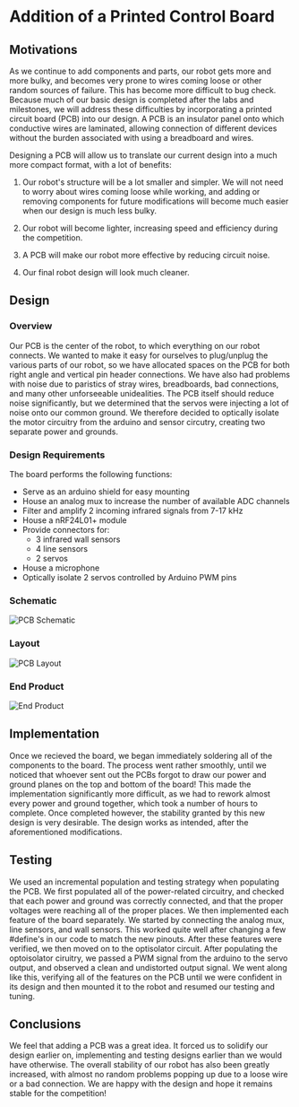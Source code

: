 # Addition of a Printed Control Board

## Motivations

As we continue to add components and parts, our robot gets more and more bulky, and becomes very prone to wires coming loose or other random sources of failure. This has become more difficult to bug check. Because much of our basic design is completed after the labs and milestones, we will address these difficulties by incorporating a printed circuit board (PCB) into our design. A PCB is an insulator panel onto which conductive wires are laminated, allowing connection of different devices without the burden associated with using a breadboard and wires. 

Designing a PCB will allow us to translate our current design into a much more compact format, with a lot of benefits:

1) Our robot's structure will be a lot smaller and simpler. We will not need to worry about wires coming loose while working, and adding or removing components for future modifications will become much easier when our design is much less bulky.

2) Our robot will become lighter, increasing speed and efficiency during the competition. 

3) A PCB will make our robot more effective by reducing circuit noise.

4) Our final robot design will look much cleaner.


## Design

### Overview

Our PCB is the center of the robot, to which everything on our robot connects. We wanted to make it easy for ourselves to plug/unplug the various parts of our robot, so we have allocated spaces on the PCB for both right angle and vertical pin header connections. We have also had problems with noise due to paristics of stray wires, breadboards, bad connections, and many other unforseeable unidealities. The PCB itself should reduce noise significantly, but we determined that the servos were injecting a lot of noise onto our common ground. We therefore decided to optically isolate the motor circuitry from the arduino and sensor circutry, creating two separate power and grounds.

### Design Requirements

The board performs the following functions:
 - Serve as an arduino shield for easy mounting
 - House an analog mux to increase the number of available ADC channels
 - Filter and amplify 2 incoming infrared signals from 7-17 kHz
 - House a nRF24L01+ module
 - Provide connectors for:
   - 3 infrared wall sensors
   - 4 line sensors
   - 2 servos
- House a microphone
- Optically isolate 2 servos controlled by Arduino PWM pins

### Schematic

![PCB Schematic](https://i.imgur.com/AxAlWwW.png)

### Layout

![PCB Layout](https://i.imgur.com/3JtoCCO.png)

### End Product

![End Product](https://i.imgur.com/vxlOEil.png)

## Implementation

Once we recieved the board, we began immediately soldering all of the components to the board. The process went rather smoothly, until we noticed that whoever sent out the PCBs forgot to draw our power and ground planes on the top and bottom of the board! This made the implementation significantly more difficult, as we had to rework almost every power and ground together, which took a number of hours to complete. Once completed however, the stability granted by this new design is very desirable. The design works as intended, after the aforementioned modifications.

## Testing

We used an incremental population and testing strategy when populating the PCB. We first populated all of the power-related circuitry, and checked that each power and ground was correctly connected, and that the proper voltages were reaching all of the proper places. We then implemented each feature of the board separately. We started by connecting the analog mux, line sensors, and wall sensors. This worked quite well after changing a few #define's in our code to match the new pinouts. After these features were verified, we then moved on to the optisolator circuit. After populating the optoisolator ciruitry, we passed a PWM signal from the arduino to the servo output, and observed a clean and undistorted output signal. We went along like this, verifying all of the features on the PCB until we were confident in its design and then mounted it to the robot and resumed our testing and tuning.

## Conclusions

We feel that adding a PCB was a great idea. It forced us to solidify our design earlier on, implementing and testing designs earlier than we would have otherwise. The overall stability of our robot has also been greatly increased, with almost no random problems popping up due to a loose wire or a bad connection. We are happy with the design and hope it remains stable for the competition!